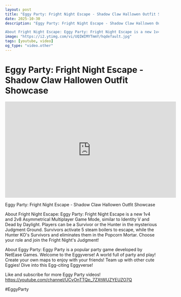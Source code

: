 ```yaml
---
layout: post
title: "Eggy Party: Fright Night Escape - Shadow Claw Hallowen Outfit Showcase"
date: 2025-10-30
description: "Eggy Party: Fright Night Escape - Shadow Claw Hallowen Outfit Showcase

About Fright Night Escape: Eggy Party: Fright Night Escape is a new 1v4 and 2v8 ..."
image: "https://i2.ytimg.com/vi/UQIWIMYTmmY/hqdefault.jpg"
tags: [youtube, video]
og_type: "video.other"
---
```


<script type="application/ld+json">
{
  "@context": "http://schema.org",
  "@type": "VideoObject",
  "name": "Eggy Party: Fright Night Escape - Shadow Claw Hallowen Outfit Showcase",
  "description": "Eggy Party: Fright Night Escape - Shadow Claw Hallowen Outfit Showcase\n\nAbout Fright Night Escape: Eggy Party: Fright Night Escape is a new 1v4 and 2v8 Asymmetrical Multiplayer Game Mode, similar to Identity V and Dead by Daylight. Players can be a Survivor or the Hunter in the mysterious Judgment Ground. Survivors activate 5 steam boilers to escape, while the Hunter KO's Survivors and eliminates them in the Popcorn Mortar. Choose your role and join the Fright Night's Judgment!\n\nAbout Eggy Party: Eggy Party is a popular party game developed by NetEase Games. Welcome to the Eggyverse! A world full of party and play! Create your own maps to enjoy with your friends! Team up with other cute Eggies! Dive into this Egg-citing Eggyverse!\n\nLike and subscribe for more Eggy Party videos! https://youtube.com/channel/UCvOnTTQp_7ZXtWUZYEUZO7Q \n\n#EggyParty",
  "thumbnailUrl": "https://i2.ytimg.com/vi/UQIWIMYTmmY/hqdefault.jpg",
  "uploadDate": "2025-10-30T01:33:21",
  "embedUrl": "https://www.youtube.com/embed/UQIWIMYTmmY",
  "publisher": {
    "@type": "Person",
    "name": "Celo Zaga"
  },
  "mainEntityOfPage": {
    "@type": "WebPage",
    "@id": "https://celozaga.github.io/2025/10/30/eggy-party:-fright-night-escape---shadow-claw-hallowen-outfit-showcase-UQIWIMYTmmY.html"
  },
  "duration": "PT0M0S"
}
</script>

<script type="application/ld+json">
{
  "@context": "http://schema.org",
  "@type": "BlogPosting",
  "headline": "Eggy Party: Fright Night Escape - Shadow Claw Hallowen Outfit Showcase",
  "image": "https://i2.ytimg.com/vi/UQIWIMYTmmY/hqdefault.jpg",
  "publisher": {
    "@type": "Person",
    "name": "Celo Zaga"
  },
  "url": "https://celozaga.github.io/2025/10/30/eggy-party:-fright-night-escape---shadow-claw-hallowen-outfit-showcase-UQIWIMYTmmY.html",
  "datePublished": "2025-10-30T01:33:21",
  "dateCreated": "2025-10-30T01:33:21",
  "dateModified": "2025-10-30T01:33:21",
  "description": "Eggy Party: Fright Night Escape - Shadow Claw Hallowen Outfit Showcase\n\nAbout Fright Night Escape: Eggy Party: Fright Night Escape is a new 1v4 and 2v8 ...",
  "author": {
    "@type": "Person",
    "name": "Celo Zaga"
  },
  "mainEntityOfPage": {
    "@type": "WebPage",
    "@id": "https://celozaga.github.io/2025/10/30/eggy-party:-fright-night-escape---shadow-claw-hallowen-outfit-showcase-UQIWIMYTmmY.html"
  }
}
</script>

<h1 class="youtube-post-title">Eggy Party: Fright Night Escape - Shadow Claw Hallowen Outfit Showcase</h1>

<iframe width="560" height="315" src="https://www.youtube.com/embed/UQIWIMYTmmY" class="youtube-post-embed" frameborder="0" allowfullscreen></iframe>

<p class="youtube-post-description">Eggy Party: Fright Night Escape - Shadow Claw Hallowen Outfit Showcase

About Fright Night Escape: Eggy Party: Fright Night Escape is a new 1v4 and 2v8 Asymmetrical Multiplayer Game Mode, similar to Identity V and Dead by Daylight. Players can be a Survivor or the Hunter in the mysterious Judgment Ground. Survivors activate 5 steam boilers to escape, while the Hunter KO's Survivors and eliminates them in the Popcorn Mortar. Choose your role and join the Fright Night's Judgment!

About Eggy Party: Eggy Party is a popular party game developed by NetEase Games. Welcome to the Eggyverse! A world full of party and play! Create your own maps to enjoy with your friends! Team up with other cute Eggies! Dive into this Egg-citing Eggyverse!

Like and subscribe for more Eggy Party videos! https://youtube.com/channel/UCvOnTTQp_7ZXtWUZYEUZO7Q 

#EggyParty</p>
